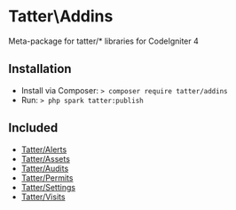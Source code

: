 # Tatter\Addins
Meta-package for tatter/* libraries for CodeIgniter 4

## Installation

* Install via Composer: `> composer require tatter/addins`
* Run: `> php spark tatter:publish`

## Included

* [Tatter/Alerts](https://github.com/tattersoftware/codeigniter4-alerts)
* [Tatter/Assets](https://github.com/tattersoftware/codeigniter4-assets)
* [Tatter/Audits](https://github.com/tattersoftware/codeigniter4-audits)
* [Tatter/Permits](https://github.com/tattersoftware/codeigniter4-permits)
* [Tatter/Settings](https://github.com/tattersoftware/codeigniter4-settings)
* [Tatter/Visits](https://github.com/tattersoftware/codeigniter4-visits)
